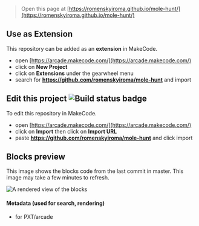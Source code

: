  


> Open this page at [https://romenskyiroma.github.io/mole-hunt/](https://romenskyiroma.github.io/mole-hunt/)

## Use as Extension

This repository can be added as an **extension** in MakeCode.

* open [https://arcade.makecode.com/](https://arcade.makecode.com/)
* click on **New Project**
* click on **Extensions** under the gearwheel menu
* search for **https://github.com/romenskyiroma/mole-hunt** and import

## Edit this project ![Build status badge](https://github.com/romenskyiroma/mole-hunt/workflows/MakeCode/badge.svg)

To edit this repository in MakeCode.

* open [https://arcade.makecode.com/](https://arcade.makecode.com/)
* click on **Import** then click on **Import URL**
* paste **https://github.com/romenskyiroma/mole-hunt** and click import

## Blocks preview

This image shows the blocks code from the last commit in master.
This image may take a few minutes to refresh.

![A rendered view of the blocks](https://github.com/romenskyiroma/mole-hunt/raw/master/.github/makecode/blocks.png)

#### Metadata (used for search, rendering)

* for PXT/arcade
<script src="https://makecode.com/gh-pages-embed.js"></script><script>makeCodeRender("{{ site.makecode.home_url }}", "{{ site.github.owner_name }}/{{ site.github.repository_name }}");</script>

